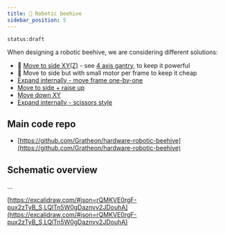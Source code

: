```yaml
---
title: 🧿 Robotic beehive
sidebar_position: 5
---
```

`status:draft`

When designing a robotic beehive, we are considering different solutions:

- 🥇 [Move to side XY(Z)](https://www.notion.so/Move-to-side-XY-Z-844abdbbce8c4ea6b1121d0e7396d69f?pvs=21)  - see [4 axis gantry](4%20axis%20gantry.md), to keep it powerful
- 🥈 Move to side but with small motor per frame to keep it cheap
- [Expand internally - move frame one-by-one](https://www.notion.so/Expand-internally-move-frame-one-by-one-aad6edfc74bc413d918f4032135a55ab?pvs=21)
- [Move to side + raise up](https://www.notion.so/Move-to-side-raise-up-3e05773feeb04c81933414f69b6af737?pvs=21)
- [Move down XY](https://www.notion.so/Move-down-XY-9aac9c341d74498bac5f1c3bc00b4a20?pvs=21)
- [Expand internally - scissors style](https://www.notion.so/Expand-internally-scissors-style-c7653ca98bb04abcacee7f707109b39f?pvs=21)

## Main code repo
- [https://github.com/Gratheon/hardware-robotic-beehive](https://github.com/Gratheon/hardware-robotic-beehive)

## Schematic overview
...

[https://excalidraw.com/#json=rQMKVE0rgF-pux2zTyB_S,LQlTn5W0gDaznvv2JDouhA](https://excalidraw.com/#json=rQMKVE0rgF-pux2zTyB_S,LQlTn5W0gDaznvv2JDouhA)
